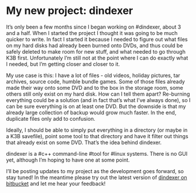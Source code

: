 #     My new project: dindexer     #

It’s only been a few months since I began working on #dindexer, about 3 and a half. When I started the project I thought it was going to be much quicker to write. In fact I started it because I needed to figure out what files on my hard disks had already been burned onto DVDs, and thus could be safely deleted to make room for new stuff, and what needed to go through K3B first. Unfortunately I’m still not at the point where I can do exactly what I needed, but I’m getting closer and closer to it.

My use case is this: I have a lot of files - old videos, holiday pictures, tar archives, source code, humble bundle games. Some of those files already made their way onto some DVD and to the box in the storage room, some others still only exist on my hard disk. How can I tell them apart? Re-burning everything could be a solution (and in fact that’s what I’ve always done), so I can be sure everything is on at least one DVD. But the downside is that my already large collection of backup would grow much faster. In the end, duplicate files only add to confusion.

Ideally, I should be able to simply put everything in a directory (or maybe in a K3B savefile), point some tool to that directory and have it filter out things that already exist on some DVD. That’s the idea behind dindexer.

dindexer is a #c++ command-line #tool for #linux systems. There is no GUI yet, although I’m hoping to have one at some point.

I’ll be posting updates to my project as the development goes forward, so stay tuned! In the meantime please try out the latest version of [dindexer on bitbucket](https://bitbucket.org/King_DuckZ/dindexer) and let me hear your feedback!
